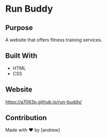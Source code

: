 # Run Buddy

## Purpose
A website that offers fitness training services.

## Built With
* HTML
* CSS

## Website
https://a7063p.github.io/run-buddy/

## Contribution
Made with ❤️ by [andrew]
